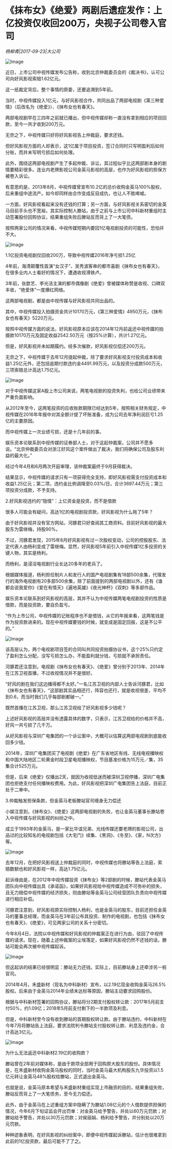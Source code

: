 # 《抹布女》《绝爱》两剧后遗症发作：上亿投资仅收回200万，央视子公司卷入官司

*杨柳青|2017-09-23|大公司*

![Image](http://static.ylzbl.com/uploads/ueditor/php/upload/image/20170927/1506497002988188.png)

近日，上市公司中视传媒发布公告称，收到北京仲裁委员会的《裁决书》，认可公司向好风影视索赔1.62亿元。

这一纸裁定背后，整个事情的原委，还要追溯到5年前。

当时，中视传媒投入1亿元，与好风影视合作，共同出品了两部电视剧《第三种爱情》（后改名为《绝爱》）、《抹布女也有春天》。

两部电视剧早在三四年之前就已播出，但中视传媒却称一直没有拿到相应的项目回款，至今一共才收到200万元。

无奈之下，中视传媒只好将好风影视告上仲裁庭，要求还钱。

但好风影视方面的人却表示，这1亿属于项目投资，签订合同时只写明盈利后如何分账，而并未写明亏损后如何处理。

此外，围绕这两部电视剧产生了多起仲裁、诉讼，其过程似乎比这两部剧本身的剧情要精彩很多。连业内老牌影视公司金英马影视的高层，也作为好风影视的担保方被卷入诉讼。

有意思的是，2013年8月，中视传媒曾宣布10.2亿的总价收购金英马100%股权，后来重组中途流产。如今却同样由合作变成反目成仇，也让人不胜唏嘘。

一方面，好风影视看起来没有还钱的打算；另一方面，与好风影视关系密切的金英马目前手头也不宽裕，其实际控制人滕站，由于之前与上市公司中科新材重组时主动签署股份回购协议，结果重组失败后滕站反而背上了一大笔债。

按照两家公司的情况来看，中视传媒短期内要回1亿电视剧投资的可能性，恐怕并不大。

![Image](http://p1.pstatp.com/large/3c5e00019c3db7152959)

1.1亿投资电视剧仅回收200万，导致中视传媒2016年净亏损1.25亿

4年前，海清颠覆性首演“女汉子”、吴秀波客串的都市喜剧《抹布女也有春天》，在很多业内人士看好的情况下，遭遇收视滑铁卢。

3年前，张歆艺、李光洁主演的都市偶像剧《绝爱》曾被媒体称赞是收视、口碑双丰收，“绝爱体”一度爆红网络。

这两部电视剧，都是由中视传媒与好风影视共同出品的。

其中，中视传媒投入拍摄资金共计10170万元，《第三种爱情》4950万元，《抹布女也有春天》5220万元。

按照中视传媒方面的说法，好风影视原本应该在2014年12月前返还中视传媒的拍摄款10170万元及固定收益2542.50万元（按25%计算），共计1.27亿元。

但是，好风影视并未如期履约。经多次催款，好风影视仅偿还200万元。

无奈之下，中视传媒于去年12月提起仲裁，除了要求好风影视支付投资成本和收益1.25亿元外，还包括逾期付款违约金4491.99万元，以及投资分成款500万元，三项索赔总计高达1.75亿元。

![Image](http://p1.pstatp.com/large/3c5d0001ae0fd855903b)

对于中视传媒这家A股上市公司来说，两笔电视剧的投资失利，也给公司业绩带来严重负面影响。

从2012年至今，这两笔投资的应收账款期限已经达到5年，按照相关财务规定，中视传媒在2016年年报中对其全额计提了坏账准备，成为公司去年净利润巨亏1.25亿的主要原因。

而中视传媒上一次业绩亏损，还是十几年前的事。

娱乐资本论联系到中视传媒的证券部人士，对于这起仲裁案，公司并不愿多说。“北京仲裁委员会对浙江好风这个案件做出了裁决，我们将确保公司及股东利益的最大化。”

经过今年4月和6月两次开庭审理，该仲裁案最终于9月获得裁决。

结果显示，中视传媒的请求只有一项获得完全支持，即好风影视需支付投资成本和收益1.25亿元；第二项，违约金比例调降至0.03%/日，合计3697.44万元；第三项投资分成款，不予支持。

2.好风影视违约的“隐情”：上亿资金是投资，而不是借款

很多人可能会有疑问，高达1亿的电视剧投资款，好风影视为什么拖了5年？

由于好风影视并没有官方网站，河豚君只好查阅其工商资料。目前好风影视的最大股东为雷继梅，持股90%。

不过，河豚君发现，2015年8月好风影视有过一次股权变动，公司的控股股东、法定代表人由杨利变成了雷继梅。显然，好风影视5年前引入中视传媒1亿多投资的关键人物，其实是杨利。

而杨利，是浸淫电视剧行业长达20多年的老兵了。

根据媒体报道，杨利担任制片人和发行人的国产电视剧集有18部500余集，代理发行的海外电视剧有20多部500余集，除了前面提到的两部电视剧以外，还有《谁都会说我爱你》《爱在有情天》《遍地英雄》《夜光神杯》《双刺》等多部作品。

娱乐资本论联系到好风影视的高层，其并不认为中视传媒两笔电视剧投资的性质是借款，而是投资款，要自负盈亏。

“作为上市公司，中视传媒的记账程序也不是借钱，从它的年报来看，这两笔钱是作为投资款进来的。现在中视传媒要钱的时候，就变成是固定回报，这是不公平的。”

![Image](http://p1.pstatp.com/large/3c5a0003425857c28eed)

该高层认为，两个电视剧项目签的合同叫共同投资拍摄协议书，这个25%只约定了盈利怎么分配，没写亏损怎么办，不能盈利就分钱，亏损就不承担责任。

河豚君还注意到，电视剧《抹布女也有春天》、《绝爱》曾分别于2013年、2014年在江苏卫视首播，不过收视情况并不是很好。

“好风的剧在我们这边播得都不太好。”一名江苏卫视的内部人士告诉河豚君，比如《抹布女也有春天》，“这部剧其实品相还行，阵容也还行，就是收视很差，平均不到0.6，而当时我们几乎每部剧都破一。”

既然首播在江苏卫视，那么江苏卫视给了好风影视多少钱呢？

上述好风影视的高层并没有透露具体的数字，只表示，江苏卫视给的价格并不高，好风一共亏损了几千万。

从好风影视与深圳广电集团的一个诉讼案中，大概可以估算这两部电视剧到底能收回多少钱。

2014年，深圳广电集团买了电视剧《绝爱》在广东省地区有线、无线电视播映权和中国大陆地区二轮黄金时段卫星电视播映权，节目基准价格为15万元／集，35集合计525万元。

但是，后来《绝爱》仅播出2天，就因为收视低迷而被深圳卫视停播，深圳广电集团也拒绝支付任何播映权费用。为此，好风影视把深圳广电集团告上法庭，目前正处于二审中。

3.仲裁触发担保条款，但金英马老板滕站官司缠身无力偿还

小娱注意到，《抹布女》、《绝爱》这两部电视剧的失败，也让金英马董事长滕站卷入中视传媒与好风影视的纠纷之中。

成立于1993年的金英马，是一家比华谊兄弟、光线传媒还要老牌的影视公司，出品过的比较知名的电视剧包括《大宅门》续集、《黑洞》、《冬至》、《家，N次方》等。

![Image](http://p1.pstatp.com/large/3c5e00019c3e7fc10c26)

去年12月，在把好风影视送上仲裁庭的同时，中视传媒也将滕站等告上法庭，索赔数额也和好风影视一样，高达1.75亿元。

起诉缘由是，在2012年中视传媒投资《抹布女》等2部剧的时候，滕站代表金英马团队向中视传媒出具《承诺函》，如果好风影视给中视传媒造成不可弥补的损失，且无力赔偿中视传媒的经济损失，则由滕站等金英马公司经营团队负责向中视传媒进行相应补偿。

河豚君注意到，好风影视原实际控制人杨利，也是金英马的股东，目前还担任金英马的董事总经理，而金英马在3年前公布其投资、制作的电视剧，也包括《抹布女也有春天》、《绝爱》，可见两家公司的关系十分密切。

今年8月4日，法院以中视传媒和好风影视的仲裁案正在进行为由，驳回了中视传媒的请求。现在，随着上述仲裁案的尘埃落定，如果好风影视仍然不还钱的话，滕站可能会再次被中视传媒起诉。

![Image](http://p3.pstatp.com/large/3c5c000320756952559f)

但这起诉的结果已经很明显：滕站无力还钱。实际上，目前滕站身上还牵涉另一桩官司。

2014年4月，禾盛新材（现名为中科新材）宣布，以2.19亿现金收购金英马26.5%股权。后来由于金英马2014年业绩未达标等原因，滕站主动要求回购股份。

根据与中科新材签署的回购协议，滕站将分2期支付股权转让款：2017年5月前支付50%，约1.09亿；2018年5月前支付剩下的一半款项及利息。

但是，中科新材至今没有收到滕站的首期股权转让款。由于滕站违约，中科新材在今年7月将滕站告上法庭，要求法院判令滕站支付股权转让款、利息及违约金，合计高达3亿元。

![Image](http://p3.pstatp.com/large/3c5b000338bf61a5bfa7)

为什么无法返还中科新材2.19亿的收购款？

滕站曾在2年前对媒体称，是由于款项全部用于回购原大股东的股份。具体情况是，在禾盛新材收购金英马股权的同时，当时金英马最大机构股东九华投资以1.5亿元转让金英马48%股权给滕站，正式退出金英马。

也就是说，金英马原本希望与禾盛新材重组实现上市融资的目的，结果重组失败，滕站反而背上了一大笔债务，至今无力偿还。

此外，由于金英马在上述重组方案中隐瞒了为滕站1.08亿元的个人借款提供担保的情况，今年6月下旬证监会开出罚单：对金英马给予警告，并处以60万元罚款；对滕站给予警告，并处以30万元罚款；对侯丽娟、杨利给予警告，并分别处以20万元罚款。

种种迹象表明，在好风影视的纠纷案中，即便中视传媒起诉滕站，估计也很难拿到此前的1亿投资款，最后可能不了了之。

